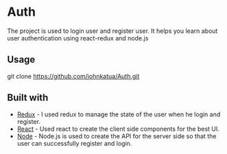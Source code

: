 # Auth

The project is used to login user and register user. It helps you learn about user authentication using react-redux and node.js

## Usage

git clone https://github.com/johnkatua/Auth.git

## Built with

* [Redux](https://redux.js.org/) - I used redux to manage the state of the user when he login and register.
* [React](https://reactjs.org/docs/getting-started.html) - Used react to create the client side components for the best UI.
* [Node](https://nodejs.org/en/) - Node.js is used to create the API for the server side so that the user can successfully register and login.

